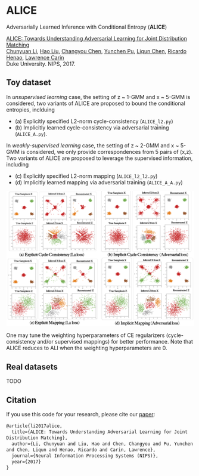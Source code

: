 # ALICE
Adversarially Learned Inference with Conditional Entropy (**ALICE**)

[ALICE: Towards Understanding Adversarial Learning for Joint Distribution Matching](https://arxiv.org/abs/1709.01215)  
 [Chunyuan Li](http://chunyuan.li/),
 [Hao Liu](https://hliu96.github.io/), 
 [Changyou Chen](https://www.cse.buffalo.edu/~changyou/), 
 [Yunchen Pu](https://scholar.google.com/citations?user=ftW7RoAAAAAJ&hl=en), 
 [Liqun Chen](https://scholar.google.com/citations?user=T9T8Il0AAAAJ&hl=en), 
 [Ricardo Henao](https://scholar.google.com/citations?user=p_mm4-YAAAAJ),
 [Lawrence Carin](http://people.ee.duke.edu/~lcarin/)  
 Duke University. NIPS, 2017.

## Toy dataset

In *unsupervised learning* case, the setting of z ~ 1-GMM and x ~ 5-GMM is considered, two variants of ALICE are proposed to bound the conditional entropies, inclduing 

- (a) Explicitly specified L2-norm cycle-consistency (`ALICE_l2.py`) 
- (b) Implicitly learned cycle-consistency via adversarial training (`ALICE_A.py`).

In *weakly-supervised learning* case, the setting of z ~ 2-GMM and x ~ 5-GMM is considered, we only provide correspondences from 5 pairs of (x,z). Two variants of ALICE are proposed to leverage the supervised information, including 

- (c) Explicitly specified L2-norm mapping  (`ALICE_l2_l2.py`) 
- (d) Implicitly learned mapping via adversarial training (`ALICE_A_A.py`) 

 
 <img src="/toy_data/results/toy_data_results.png" width="700px" />
 
    
One may tune the weighting hyperparameters of CE regularizers (cycle-consistency and/or supervised mappings) for better performance. Note that ALICE reduces to ALI when the weighting hyperparameters are 0.

## Real datasets

TODO

## Citation
If you use this code for your research, please cite our [paper](https://arxiv.org/abs/1709.01215):

```
@article{li2017alice,
  title={ALICE: Towards Understanding Adversarial Learning for Joint Distribution Matching},
  author={Li, Chunyuan and Liu, Hao and Chen, Changyou and Pu, Yunchen and Chen, Liqun and Henao, Ricardo and Carin, Lawrence},
  journal={Neural Information Processing Systems (NIPS)},
  year={2017}
}
```
